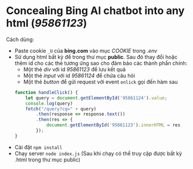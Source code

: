 
# Concealing Bing AI chatbot into any html (*95861123*)

Cách dùng:
* Paste cookie ```_U``` của **bing.com** vào mục *COOKIE* trong *.env*
* Sử dụng html bất kỳ để trong thư mục **public**. Sau đó thay đổi hoặc thêm id cho các thẻ tương ứng sao cho đảm bảo các thành phần chính:
    * Một thẻ *div* với id *95861123* để lưu kết quả 
    * Một thẻ *input* với id *95861124* để chứa câu hỏi
    * Một thẻ *button* để gửi request với event ```onlick``` gọi đến hàm sau
    ```js
    function handleClick() {
        let query = document.getElementById('95861124').value;
        console.log(query)
        fetch("/query?cq=" + query)
            .then(response => response.text())
            .then(res => {
                document.getElementById('95861123').innerHTML = res
            });
    }
    ```
* Cài đặt ```npm install```
* Chạy server ```node index.js``` (Sau khi chạy có thể truy cập được bất kỳ .html trong thư mục public)
